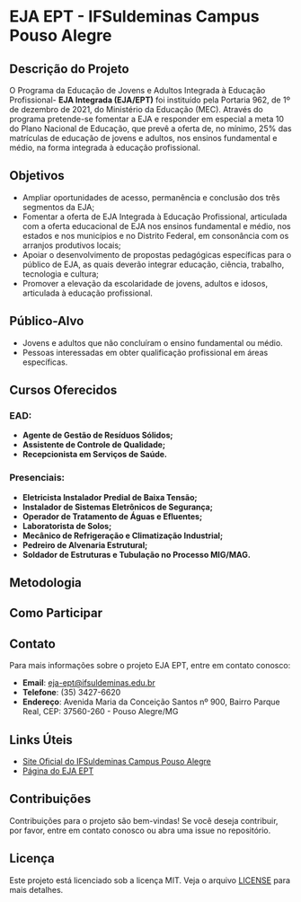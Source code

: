 # EJA EPT - IFSuldeminas Campus Pouso Alegre

## Descrição do Projeto

O Programa da Educação de Jovens e Adultos Integrada à Educação Profissional- **EJA Integrada (EJA/EPT)** foi instituído pela Portaria 962, de 1º de dezembro de 2021, do Ministério da Educação (MEC). Através do programa pretende-se fomentar a EJA e responder em especial a meta 10 do Plano Nacional de Educação, que prevê a oferta de, no mínimo, 25% das matrículas de educação de jovens e adultos, nos ensinos fundamental e médio, na forma integrada à educação profissional.

## Objetivos

- Ampliar oportunidades de acesso, permanência e conclusão dos três segmentos da EJA;
- Fomentar a oferta de EJA Integrada à Educação Profissional, articulada com a oferta educacional de EJA nos ensinos fundamental e médio, nos estados e nos municípios e no Distrito Federal, em consonância com os arranjos produtivos locais;
- Apoiar o desenvolvimento de propostas pedagógicas específicas para o público de EJA, as quais deverão integrar educação, ciência, trabalho, tecnologia e cultura;
- Promover a elevação da escolaridade de jovens, adultos e idosos, articulada à educação profissional.

## Público-Alvo

- Jovens e adultos que não concluíram o ensino fundamental ou médio.
- Pessoas interessadas em obter qualificação profissional em áreas específicas.

## Cursos Oferecidos

### EAD:

- **Agente de Gestão de Resíduos Sólidos;**
- **Assistente de Controle de Qualidade;**
- **Recepcionista em Serviços de Saúde.**

### Presenciais:

- **Eletricista Instalador Predial de Baixa Tensão;**
- **Instalador de Sistemas Eletrônicos de Segurança;**
- **Operador de Tratamento de Águas e Efluentes;**
- **Laboratorista de Solos;**
- **Mecânico de Refrigeração e Climatização Industrial;**
- **Pedreiro de Alvenaria Estrutural;**
- **Soldador de Estruturas e Tubulação no Processo MIG/MAG.**

## Metodologia



## Como Participar



## Contato

Para mais informações sobre o projeto EJA EPT, entre em contato conosco:

- **Email**: eja-ept@ifsuldeminas.edu.br 
- **Telefone**: (35) 3427-6620
- **Endereço**: Avenida Maria da Conceição Santos nº 900, Bairro Parque Real, CEP: 37560-260 - Pouso Alegre/MG

## Links Úteis

- [Site Oficial do IFSuldeminas Campus Pouso Alegre](https://portal.poa.ifsuldeminas.edu.br/)
- [Página do EJA EPT](https://portal.poa.ifsuldeminas.edu.br/cursos-fic)

## Contribuições

Contribuições para o projeto são bem-vindas! Se você deseja contribuir, por favor, entre em contato conosco ou abra uma issue no repositório.

## Licença

Este projeto está licenciado sob a licença MIT. Veja o arquivo [LICENSE](LICENSE) para mais detalhes.
